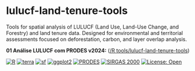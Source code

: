 # lulucf-land-tenure-tools
Tools for spatial analysis of LULUCF (Land Use, Land-Use Change, and Forestry) and land tenure data. Designed for environmental and territorial assessments focused on deforestation, carbon, and layer overlap analysis.

**01 Análise LULUCF com PRODES v2024:** ([/R tools/lulucf-land-tenure-tools](https://github.com/jesseburlamaque/lulucf-land-tenure-tools/blob/30dbcd2a0fa5d1b72244410985b295661fe2216f/R%20tools/01%20An%C3%A1lise%20LULUCF%20-%20PRODES24.R))

[![R](https://img.shields.io/badge/R-4.3.0+-blue)](https://www.r-project.org/)
[![terra](https://img.shields.io/badge/terra-1.7.0+-brightgreen)](https://rspatial.github.io/terra/)
[![sf](https://img.shields.io/badge/sf-1.0.0+-green)](https://r-spatial.github.io/sf/)
[![ggplot2](https://img.shields.io/badge/ggplot2-3.4.0+-purple)](https://ggplot2.tidyverse.org/)
[![PRODES](https://img.shields.io/badge/Data%20Source-PRODES%2FINPE-red)](http://terrabrasilis.dpi.inpe.br/)
[![SIRGAS 2000](https://img.shields.io/badge/CRS-SIRGAS%202000%20UTM-orange)](https://epsg.io/)
[![License: Open](https://img.shields.io/badge/license-Open%20Source-blue)](https://opensource.org/)